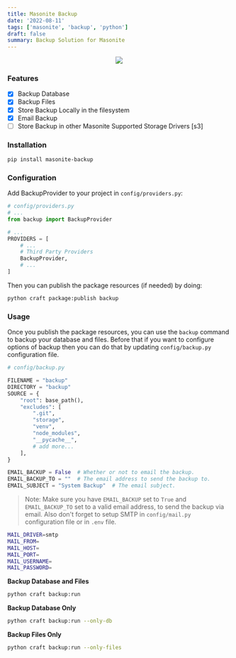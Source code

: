 ```yaml
---
title: Masonite Backup
date: '2022-08-11'
tags: ['masonite', 'backup', 'python']
draft: false
summary: Backup Solution for Masonite
---
```


<p align="center">
  <img src="https://banners.beyondco.de/Masonite%20Backup.png?theme=light&packageManager=pip+install&packageName=masonite-backup&pattern=charlieBrown&style=style_2&description=Backup+solution+for+Masonite+Apps.&md=1&showWatermark=1&fontSize=100px&images=adjustments&widths=50&heights=50" />
</p>

### Features

- [x] Backup Database
- [x] Backup Files
- [x] Store Backup Locally in the filesystem
- [x] Email Backup
- [ ] Store Backup in other Masonite Supported Storage Drivers [s3]

### Installation

```bash
pip install masonite-backup
```

### Configuration

Add BackupProvider to your project in `config/providers.py`:

```python
# config/providers.py
# ...
from backup import BackupProvider

# ...
PROVIDERS = [
    # ...
    # Third Party Providers
    BackupProvider,
    # ...
]
```

Then you can publish the package resources (if needed) by doing:

```bash
python craft package:publish backup
```

### Usage

Once you publish the package resources, you can use the `backup` command to backup your database and files. Before that if you want to configure options of backup then you can do that by updating `config/backup.py` configuration file.

```python
# config/backup.py

FILENAME = "backup"
DIRECTORY = "backup"
SOURCE = {
    "root": base_path(),
    "excludes": [
        ".git",
        "storage",
        "venv",
        "node_modules",
        "__pycache__",
        # add more...
    ],
}

EMAIL_BACKUP = False  # Whether or not to email the backup.
EMAIL_BACKUP_TO = ""  # The email address to send the backup to.
EMAIL_SUBJECT = "System Backup"  # The email subject.
```

> Note: Make sure you have `EMAIL_BACKUP` set to `True` and `EMAIL_BACKUP_TO` set to a valid email address, to send the backup via email. Also don't forget to setup SMTP in `config/mail.py` configuration file or in `.env` file.

```sh
MAIL_DRIVER=smtp
MAIL_FROM=
MAIL_HOST=
MAIL_PORT=
MAIL_USERNAME=
MAIL_PASSWORD=
```

**Backup Database and Files**

```bash
python craft backup:run
```

**Backup Database Only**

```bash
python craft backup:run --only-db
```

**Backup Files Only**

```bash
python craft backup:run --only-files
```
